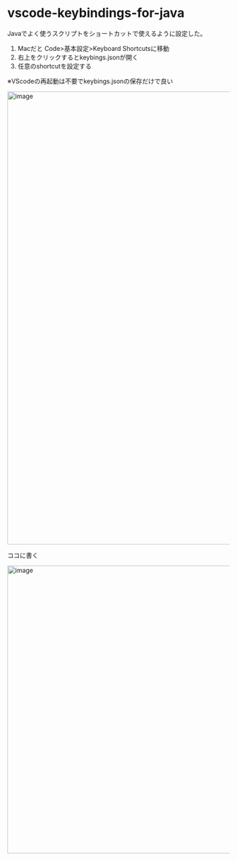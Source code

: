 # vscode-keybindings-for-java
Javaでよく使うスクリプトをショートカットで使えるように設定した。
1. Macだと Code>基本設定>Keyboard Shortcutsに移動
1. 右上をクリックするとkeybings.jsonが開く
1. 任意のshortcutを設定する

※VScodeの再起動は不要でkeybings.jsonの保存だけで良い


<img width="1026" alt="image" src="https://github.com/yutoonodera/vscode-keybindings-for-Java/assets/51279183/97bc597a-7ae3-416e-91ca-539d5806aa7c">



ココに書く

<img width="652" alt="image" src="https://github.com/yutoonodera/vscode-keybindings-for-Java/assets/51279183/a915f854-79a7-4704-9e7c-fed975c1a42a">

